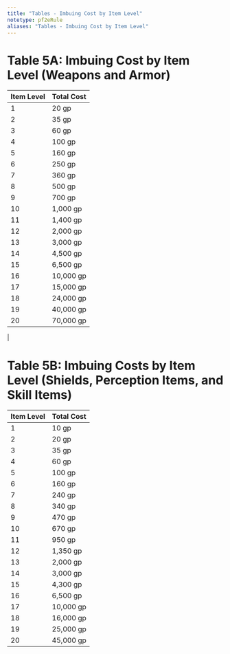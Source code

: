 ```yaml
---
title: "Tables - Imbuing Cost by Item Level"
notetype: pf2eRule
aliases: "Tables - Imbuing Cost by Item Level"
---
```


# Table 5A: Imbuing Cost by Item Level (Weapons and Armor)
| Item Level | Total Cost |
| ---------- | ---------- |
| 1          | 20 gp      |
| 2          | 35 gp      |
| 3          | 60 gp      |
| 4          | 100 gp     |
| 5          | 160 gp     |
| 6          | 250 gp     |
| 7          | 360 gp     |
| 8          | 500 gp     |
| 9          | 700 gp     |
| 10         | 1,000 gp   |
| 11         | 1,400 gp   |
| 12         | 2,000 gp   |
| 13         | 3,000 gp   |
| 14         | 4,500 gp   |
| 15         | 6,500 gp   |
| 16         | 10,000 gp  |
| 17         | 15,000 gp  |
| 18         | 24,000 gp  |
| 19         | 40,000 gp  |
| 20         | 70,000 gp  |
| 


# Table 5B: Imbuing Costs by Item Level (Shields, Perception Items, and Skill Items)
| Item Level | Total Cost |
| ---------- | ---------- |
| 1          | 10 gp      | 
| 2          | 20 gp      |
| 3          | 35 gp      |
| 4          | 60 gp      |
| 5          | 100 gp     |
| 6          | 160 gp     |
| 7          | 240 gp     |
| 8          | 340 gp     |
| 9          | 470 gp     |
| 10         | 670 gp     |
| 11         | 950 gp     |
| 12         | 1,350 gp   |
| 13         | 2,000 gp   |
| 14         | 3,000 gp   |
| 15         | 4,300 gp   |
| 16         | 6,500 gp   |
| 17         | 10,000 gp  |
| 18         | 16,000 gp  |
| 19         | 25,000 gp  |
| 20         | 45,000 gp  |